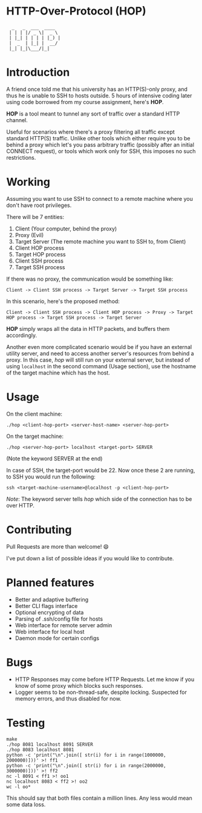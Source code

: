 HTTP-Over-Protocol (HOP)
========================

```
  _   _  ___  ____  
 | | | |/ _ \|  _ \ 
 | |_| | | | | |_) |
 |  _  | |_| |  __/ 
 |_| |_|\___/|_|    
```

# Introduction
A friend once told me that his university has an HTTP(S)-only proxy, and thus he is unable to SSH to hosts outside. 5 hours of intensive coding later using code borrowed from my course assignment, here's **HOP**.

**HOP** is a tool meant to tunnel any sort of traffic over a standard HTTP channel.

Useful for scenarios where there's a proxy filtering all traffic except standard HTTP(S) traffic. Unlike other tools which either require you to be behind a proxy which let's you pass arbitrary traffic (possibly after an initial CONNECT request), or tools which work only for SSH, this imposes no such restrictions.

# Working
Assuming you want to use SSH to connect to a remote machine where you don't have root privileges.

There will be 7 entities:

1. Client (Your computer, behind the proxy)
2. Proxy (Evil)
3. Target Server (The remote machine you want to SSH to, from Client)
4. Client HOP process
5. Target HOP process
6. Client SSH process
7. Target SSH process

If there was no proxy, the communication would be something like:
```
Client -> Client SSH process -> Target Server -> Target SSH process
```

In this scenario, here's the proposed method:
```
Client -> Client SSH process -> Client HOP process -> Proxy -> Target HOP process -> Target SSH process -> Target Server
```

**HOP** simply wraps all the data in HTTP packets, and buffers them accordingly.

Another even more complicated scenario would be if you have an external utility server, and need to access another server's
resources from behind a proxy. In this case, *hop* will still run on your external server, but instead of using `localhost`
in the second command (Usage section), use the hostname of the target machine which has the host.

# Usage
On the client machine:
```
./hop <client-hop-port> <server-host-name> <server-hop-port>
```

On the target machine:
```
./hop <server-hop-port> localhost <target-port> SERVER
```
(Note the keyword SERVER at the end)

In case of SSH, the target-port would be 22.
Now once these 2 are running, to SSH you would run the following:

```
ssh <target-machine-username>@localhost -p <client-hop-port>
```

*Note*: The keyword server tells *hop* which side of the connection has to be over HTTP.

# Contributing
Pull Requests are more than welcome! :smile:

I've put down a list of possible ideas if you would like to contribute.

# Planned features
* Better and adaptive buffering
* Better CLI flags interface
* Optional encrypting of data
* Parsing of .ssh/config file for hosts
* Web interface for remote server admin
* Web interface for local host
* Daemon mode for certain configs

# Bugs
* HTTP Responses may come before HTTP Requests. Let me know if you know of some proxy which blocks such responses.
* Logger seems to be non-thread-safe, despite locking. Suspected for memory errors, and thus disabled for now.

# Testing
```
make
./hop 8081 localhost 8091 SERVER
./hop 8083 localhost 8081
python -c 'print("\n".join([ str(i) for i in range(1000000, 2000000)]))' >! ff1
python -c 'print("\n".join([ str(i) for i in range(2000000, 3000000)]))' >! ff2
nc -l 8091 < ff1 >! oo1
nc localhost 8083 < ff2 >! oo2
wc -l oo*
```

This should say that both files contain a million lines. Any less would mean some data loss.
